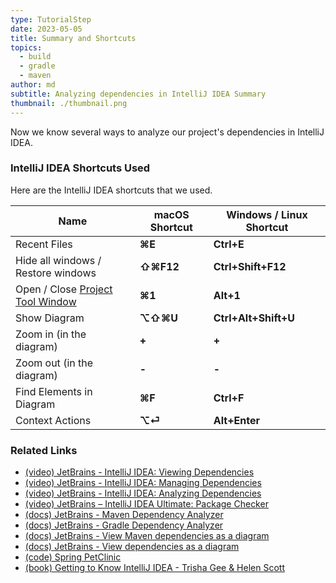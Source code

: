 ```yaml
---
type: TutorialStep
date: 2023-05-05
title: Summary and Shortcuts
topics:
  - build
  - gradle
  - maven
author: md
subtitle: Analyzing dependencies in IntelliJ IDEA Summary
thumbnail: ./thumbnail.png
---
```


Now we know several ways to analyze our project's dependencies in IntelliJ IDEA.

### IntelliJ IDEA Shortcuts Used

Here are the IntelliJ IDEA shortcuts that we used.

| Name                                                                                             | macOS Shortcut | Windows / Linux Shortcut |
| ------------------------------------------------------------------------------------------------ | -------------- | ------------------------ |
| Recent Files                                                                                     | **⌘E**         | **Ctrl+E**               |
| Hide all windows / Restore windows                                                               | **⇧⌘F12**      | **Ctrl+Shift+F12**       |
| Open / Close [Project Tool Window](https://www.jetbrains.com/help/idea/project-tool-window.html) | **⌘1**         | **Alt+1**                |
| Show Diagram                                                                                     | **⌥⇧⌘U**       | **Ctrl+Alt+Shift+U**     |
| Zoom in (in the diagram)                                                                         | **+**          | **+**                    |
| Zoom out (in the diagram)                                                                        | **-**          | **-**                    |
| Find Elements in Diagram                                                                         | **⌘F**         | **Ctrl+F**               |
| Context Actions                                                                                  | **⌥⏎**         | **Alt+Enter**            |

### Related Links

- [(video) JetBrains - IntelliJ IDEA: Viewing Dependencies](https://www.youtube.com/watch?v=1wnsc8hYM4c)
- [(video) JetBrains - IntelliJ IDEA: Managing Dependencies](https://www.youtube.com/watch?v=nqb9yAecM9Y)
- [(video) JetBrains - IntelliJ IDEA: Analyzing Dependencies](https://www.youtube.com/watch?v=La3Cp-O05eQ)
- [(video) JetBrains – IntelliJ IDEA Ultimate: Package Checker](https://www.youtube.com/watch?v=RWtN4WNQsX4)
- [(docs) JetBrains - Maven Dependency Analyzer](https://www.jetbrains.com/help/idea/work-with-maven-dependencies.html#dependency_analyzer)
- [(docs) JetBrains - Gradle Dependency Analyzer](https://www.jetbrains.com/help/idea/work-with-gradle-dependency-diagram.html#dependency_analyzer)
- [(docs) JetBrains - View Maven dependencies as a diagram](https://www.jetbrains.com/help/idea/work-with-maven-dependencies.html#maven_dependency_diagram)
- [(docs) JetBrains - View dependencies as a diagram](https://www.jetbrains.com/help/idea/work-with-gradle-dependency-diagram.html#gradle_diagram)
- [(code) Spring PetClinic](https://github.com/spring-projects/spring-petclinic)
- [(book) Getting to Know IntelliJ IDEA - Trisha Gee & Helen Scott](https://leanpub.com/gettingtoknowIntelliJIDEA)
